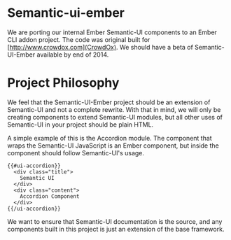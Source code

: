 # Semantic-ui-ember

We are porting our internal Ember Semantic-UI components to an Ember CLI addon project. The code was original built for [http://www.crowdox.com](CrowdOx). We should have a beta of Semantic-UI-Ember available by end of 2014. 

# Project Philosophy 

We feel that the Semantic-UI-Ember project should be an extension of Semantic-UI and not a complete rewrite. With that in mind, we will only be creating components to extend Semantic-UI modules, but all other uses of Semantic-UI in your project should be plain HTML. 

A simple example of this is the Accordion module. The component that wraps the Semantic-UI JavaScript is an Ember component, but inside the component should follow Semantic-UI's usage. 

```
{{#ui-accordion}}
  <div class="title">
    Semantic UI
  </div>
  <div class="content">
    Accordion Component
  </div>
{{/ui-accordion}}
```

We want to ensure that Semantic-UI documentation is the source, and any components built in this project is just an extension of the base framework.

